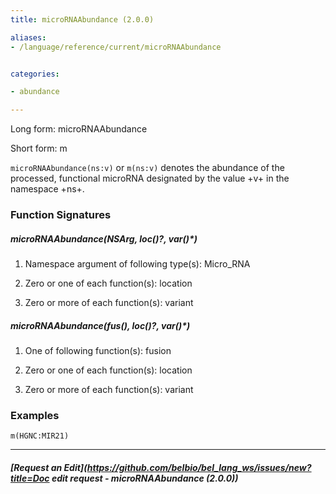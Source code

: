 ```yaml
---
title: microRNAAbundance (2.0.0)

aliases:
- /language/reference/current/microRNAAbundance


categories:

- abundance

---
```

<!-- COMPUTER GENERATED PAGE!!! DO NOT EDIT DIRECTLY  -->
<!--    must be changed in scripts/templates.py which is processed by scripts/update_refs.py -->

Long form: microRNAAbundance

Short form: m

`microRNAAbundance(ns:v)` or `m(ns:v)` denotes the abundance of the processed, functional microRNA designated by the value +v+ in the namespace +ns+.




### Function Signatures

##### microRNAAbundance(NSArg, loc()?, var()*)

1. Namespace argument of following type(s): Micro_RNA

1. Zero or one of each function(s): location

1. Zero or more of each function(s): variant


##### microRNAAbundance(fus(), loc()?, var()*)

1. One of following function(s): fusion

1. Zero or one of each function(s): location

1. Zero or more of each function(s): variant



### Examples


    m(HGNC:MIR21)



---
##### [Request an Edit](https://github.com/belbio/bel_lang_ws/issues/new?title=Doc edit request - microRNAAbundance (2.0.0))